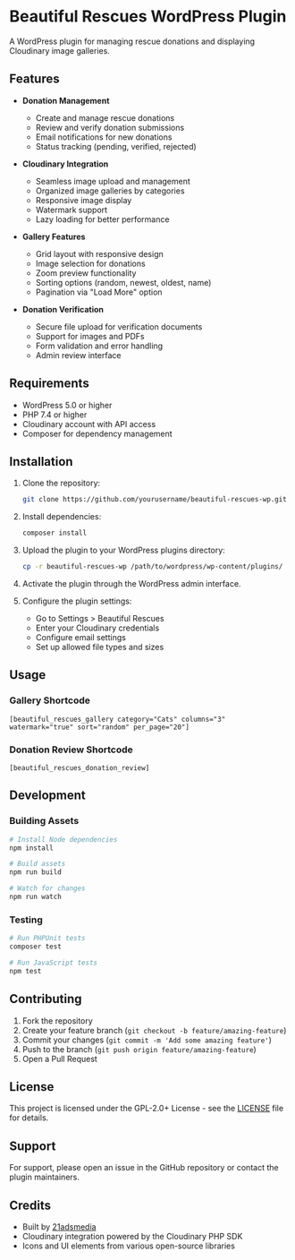 # Beautiful Rescues WordPress Plugin

A WordPress plugin for managing rescue donations and displaying Cloudinary image galleries.

## Features

- **Donation Management**
  - Create and manage rescue donations
  - Review and verify donation submissions
  - Email notifications for new donations
  - Status tracking (pending, verified, rejected)

- **Cloudinary Integration**
  - Seamless image upload and management
  - Organized image galleries by categories
  - Responsive image display
  - Watermark support
  - Lazy loading for better performance

- **Gallery Features**
  - Grid layout with responsive design
  - Image selection for donations
  - Zoom preview functionality
  - Sorting options (random, newest, oldest, name)
  - Pagination via "Load More" option

- **Donation Verification**
  - Secure file upload for verification documents
  - Support for images and PDFs
  - Form validation and error handling
  - Admin review interface

## Requirements

- WordPress 5.0 or higher
- PHP 7.4 or higher
- Cloudinary account with API access
- Composer for dependency management

## Installation

1. Clone the repository:
   ```bash
   git clone https://github.com/yourusername/beautiful-rescues-wp.git
   ```

2. Install dependencies:
   ```bash
   composer install
   ```

3. Upload the plugin to your WordPress plugins directory:
   ```bash
   cp -r beautiful-rescues-wp /path/to/wordpress/wp-content/plugins/
   ```

4. Activate the plugin through the WordPress admin interface.

5. Configure the plugin settings:
   - Go to Settings > Beautiful Rescues
   - Enter your Cloudinary credentials
   - Configure email settings
   - Set up allowed file types and sizes

## Usage

### Gallery Shortcode
```
[beautiful_rescues_gallery category="Cats" columns="3" watermark="true" sort="random" per_page="20"]
```

### Donation Review Shortcode
```
[beautiful_rescues_donation_review]
```

## Development

### Building Assets
```bash
# Install Node dependencies
npm install

# Build assets
npm run build

# Watch for changes
npm run watch
```

### Testing
```bash
# Run PHPUnit tests
composer test

# Run JavaScript tests
npm test
```

## Contributing

1. Fork the repository
2. Create your feature branch (`git checkout -b feature/amazing-feature`)
3. Commit your changes (`git commit -m 'Add some amazing feature'`)
4. Push to the branch (`git push origin feature/amazing-feature`)
5. Open a Pull Request

## License

This project is licensed under the GPL-2.0+ License - see the [LICENSE](LICENSE) file for details.

## Support

For support, please open an issue in the GitHub repository or contact the plugin maintainers.

## Credits

- Built by [21adsmedia](https://21adsmedia.com)
- Cloudinary integration powered by the Cloudinary PHP SDK
- Icons and UI elements from various open-source libraries 


